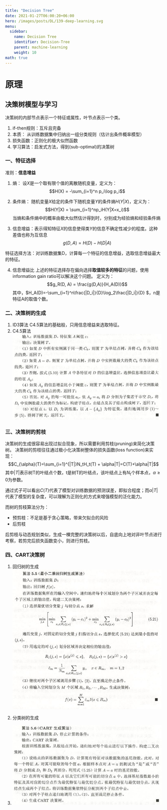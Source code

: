 ```yaml
---
title: "Decision Tree"
date: 2021-01-27T06:00:20+06:00
hero: /images/posts/DL/139-deep-learning.svg
menu:
  sidebar:
    name: Decision Tree
    identifier: Decision-Tree
    parent: machine-learning
    weight: 10
math: true
---
```

# 原理

## 决策树模型与学习
决策树的内部节点表示一个特征或属性，叶节点表示一个类。
1. if-then规则：互斥且完备
2. 本质：
    从训练数据集中归纳出一组分类规则（估计出条件概率模型）
3. 损失函数：正则化的极大似然函数
4. 学习算法：启发式方法，得到(sub-optimal)的决策树

### 一、特征选择
准则：**信息增益**
1. 熵：
    设$X$是一个取有限个值的离散随机变量，定义为：
    $$H(X) = -\sum_{i=1}^n p_i\log p_i$$
2. 条件熵：
    随机变量$X$给定的条件下随机变量$Y$的条件熵$H(Y|X)$，定义为：
    $$H(Y|X) = \sum_{i=1}^np_iH(Y|X=x_i)$$
当熵和条件熵中的概率由极大似然估计得到时，分别成为经验熵和经验条件熵

3. 信息增益：表示得知特征$X$的信息使得类$Y$的信息不确定性减少的程度。这种差值也称为互信息
    $$g(D,A)=H(D)-H(D|A)$$

特征选择方法：对训练数据集D，计算每一个特征的信息增益，选取信息增益最大的特征。

4. 信息增益比
    上述的特征选择存在偏向选择**取值较多的特征**的问题，使用information gain ratio可以解决这个问题。
    定义为：
    $$g_R(D, A) = \frac{g(D,A)}{H_A(D)}$$
    其中，$H_A(D)=-\sum_{i=1}^n\frac{|D_i|}{D}\log_2\frac{|D_i|}{D} $，n是特征A的取值个数。

### 二、决策树的生成
1. ID3算法
   C4.5算法的基础般，只用信息增益来选取特征。
2. C4.5算法
![](/images/posts/ML/c4.5.JPG)

### 三、决策树的剪枝
决策树的生成很容易出现过拟合现象，所以需要利用剪枝(pruning)来简化决策树。
决策树的剪枝往往通过极小化决策树整体的损失函数(loss function)来实现：
$$C_{\alpha}(T)=\sum_{i=1}^{|T|}N_tH_t(T) + \alpha|T|=C(T)+\alpha|T|$$
其中$|T|$表示树T的叶结点个数，t是树T的叶结点，该叶结点上有$N_t$个样本点，$\alpha \geq 0$为参数。

通过式子可以看出$C(T)$代表了模型对训练数据的预测误差，即拟合程度；而$\alpha|T|$代表了模型的复杂度，可以理解为正则化的方式来增强模型的泛化能力。

而树的剪枝算法分为：
- 预剪枝：不足是基于贪心策略，带来欠拟合的风险
- 后剪枝
  
后剪枝与动态规划类似，生成一棵完整的决策树以后，自底向上地对非叶节点进行考察，若剪完后损失函数变小，则进行剪枝。

### 四、CART决策树
1. 回归树的生成
![](/images/posts/ML/CART_R.JPG)

2. 分类树的生成
3. ![](/images/posts/ML/CART_C.JPG)
